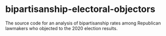 # bipartisanship-electoral-objectors
The source code for an analysis of bipartisanship rates among Republican lawmakers who objected to the 2020 election results.
